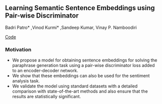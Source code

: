 ## Learning Semantic Sentence Embeddings using Pair-wise Discriminator
Badri Patro* ,Vinod Kurmi* ,Sandeep Kumar, Vinay P. Namboodiri

[Code](https://github.com/badripatro/Question-Paraphrases/)

### Motivation
-   We propose a model for obtaining sentence embeddings for solving the paraphrase generation task using a pair-wise discriminator loss added to an encoder-decoder network.
-   We show that these embeddings can also be used for the sentiment analysis task.
-   We validate the model using standard datasets with a detailed comparison with state-of-the-art methods and also ensure that the results are statistically significant.

